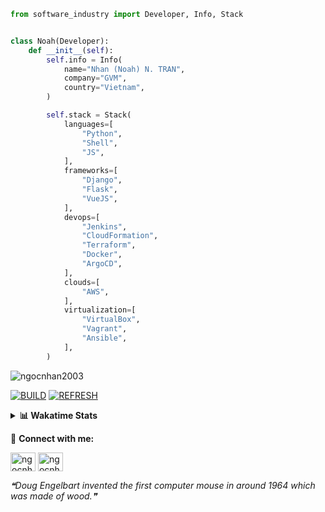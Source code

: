 ```python
from software_industry import Developer, Info, Stack


class Noah(Developer):
    def __init__(self):
        self.info = Info(
            name="Nhan (Noah) N. TRAN",
            company="GVM",
            country="Vietnam",
        )

        self.stack = Stack(
            languages=[
                "Python",
                "Shell",
                "JS",
            ],
            frameworks=[
                "Django",
                "Flask",
                "VueJS",
            ],
            devops=[
                "Jenkins",
                "CloudFormation",
                "Terraform",
                "Docker",
                "ArgoCD",
            ],
            clouds=[
                "AWS",
            ],
            virtualization=[
                "VirtualBox",
                "Vagrant",
                "Ansible",
            ],
        )
```
<img src="https://komarev.com/ghpvc/?username=ngocnhan2003&label=Profile%20views&color=0e75b6&style=flat" alt="ngocnhan2003" /> 

[![BUILD](https://github.com/ngocnhan2003/ngocnhan2003/actions/workflows/001_build.yml/badge.svg)](https://github.com/ngocnhan2003/ngocnhan2003/actions/workflows/001_build.yml)
[![REFRESH](https://github.com/ngocnhan2003/ngocnhan2003/actions/workflows/002_refresh.yml/badge.svg)](https://github.com/ngocnhan2003/ngocnhan2003/actions/workflows/002_refresh.yml)

<details> 
  <summary><b>📊 Wakatime Stats</b></summary>
  <br>
  
<!--START_SECTION:waka-->
![Code Time](http://img.shields.io/badge/Code%20Time-658%20hrs%2017%20mins-blue)

**I'm an Early 🐤** 

```text
🌞 Morning    79 commits     ████████░░░░░░░░░░░░░░░░░   34.8% 
🌆 Daytime    63 commits     ███████░░░░░░░░░░░░░░░░░░   27.75% 
🌃 Evening    18 commits     ██░░░░░░░░░░░░░░░░░░░░░░░   7.93% 
🌙 Night      67 commits     ███████░░░░░░░░░░░░░░░░░░   29.52%

```
📅 **I'm Most Productive on Saturday** 

```text
Monday       42 commits     ████░░░░░░░░░░░░░░░░░░░░░   18.5% 
Tuesday      28 commits     ███░░░░░░░░░░░░░░░░░░░░░░   12.33% 
Wednesday    24 commits     ██░░░░░░░░░░░░░░░░░░░░░░░   10.57% 
Thursday     5 commits      ░░░░░░░░░░░░░░░░░░░░░░░░░   2.2% 
Friday       4 commits      ░░░░░░░░░░░░░░░░░░░░░░░░░   1.76% 
Saturday     109 commits    ████████████░░░░░░░░░░░░░   48.02% 
Sunday       15 commits     █░░░░░░░░░░░░░░░░░░░░░░░░   6.61%

```


📊 **This Week I Spent My Time On** 

```text
⌚︎ Time Zone: Asia/Ho_Chi_Minh

💬 Programming Languages: 
Go                       3 hrs 48 mins       ████████████░░░░░░░░░░░░░   51.32% 
YAML                     1 hr 17 mins        ████░░░░░░░░░░░░░░░░░░░░░   17.46% 
GraphQL                  22 mins             █░░░░░░░░░░░░░░░░░░░░░░░░   5.02% 
JavaScript               20 mins             █░░░░░░░░░░░░░░░░░░░░░░░░   4.6% 
Other                    20 mins             █░░░░░░░░░░░░░░░░░░░░░░░░   4.59%

🔥 Editors: 
GoLand                   6 hrs 18 mins       █████████████████████░░░░   85.06% 
VS Code                  1 hr 6 mins         ███░░░░░░░░░░░░░░░░░░░░░░   14.94%

💻 Operating System: 
Linux                    7 hrs 24 mins       █████████████████████████   100.0%

```

**I Mostly Code in Python** 

```text
Python                   14 repos            ███████████░░░░░░░░░░░░░░   43.75% 
JavaScript               6 repos             ████░░░░░░░░░░░░░░░░░░░░░   18.75% 
TypeScript               2 repos             █░░░░░░░░░░░░░░░░░░░░░░░░   6.25% 
Kotlin                   2 repos             █░░░░░░░░░░░░░░░░░░░░░░░░   6.25% 
Vue                      2 repos             █░░░░░░░░░░░░░░░░░░░░░░░░   6.25%

```



 Last Updated on 03/12/2022 13:49:41 UTC+7
<!--END_SECTION:waka-->
</details>

🔗 **Connect with me:**

<a href="https://linkedin.com/in/ngocnhan2003" target="blank"><img align="center" src="https://raw.githubusercontent.com/rahuldkjain/github-profile-readme-generator/master/src/images/icons/Social/linked-in-alt.svg" alt="ngocnhan2003" height="30" width="40" /></a>
<a href="https://instagram.com/ngocnhan2003" target="blank"><img align="center" src="https://raw.githubusercontent.com/rahuldkjain/github-profile-readme-generator/master/src/images/icons/Social/instagram.svg" alt="ngocnhan2003" height="30" width="40" /></a>


<!--STARTS_HERE_QUOTE_README-->
<i>❝Doug Engelbart invented the first computer mouse in around 1964 which was made of wood.❞</i>
<!--ENDS_HERE_QUOTE_README-->
